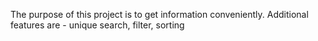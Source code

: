 The purpose of this project is to get information conveniently. Additional features are - unique search, filter, sorting
